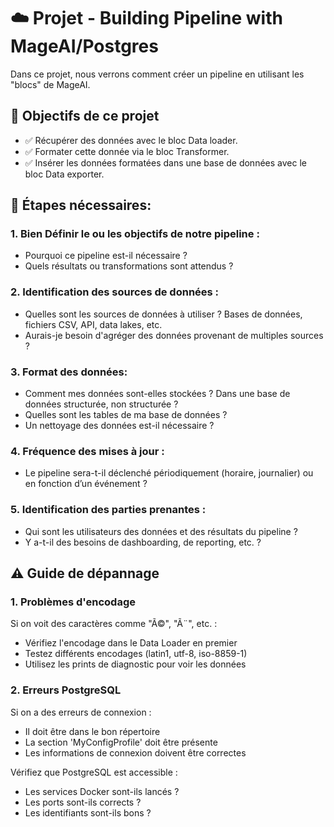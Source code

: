 # ☁️ Projet - Building Pipeline with MageAI/Postgres

Dans ce projet, nous verrons comment créer un pipeline en utilisant les "blocs" de MageAI.

## 🎯 Objectifs de ce projet

- ✅ Récupérer des données avec le bloc Data loader.
- ✅ Formater cette donnée via le bloc Transformer.
- ✅ Insérer les données formatées dans une base de données avec le bloc Data exporter.

## 🚀 Étapes nécessaires:

### 1. Bien Définir le ou les objectifs de notre pipeline :
- Pourquoi ce pipeline est-il nécessaire ?
- Quels résultats ou transformations sont attendus ?

### 2. Identification des sources de données :
- Quelles sont les sources de données à utiliser ? Bases de données, fichiers CSV, API, data lakes, etc.
- Aurais-je besoin d'agréger des données provenant de multiples sources ?

### 3. Format des données:
- Comment mes données sont-elles stockées ? Dans une base de données structurée, non structurée ?
- Quelles sont les tables de ma base de données ?
- Un nettoyage des données est-il nécessaire ?

### 4. Fréquence des mises à jour :
- Le pipeline sera-t-il déclenché périodiquement (horaire, journalier) ou en fonction d’un événement ?

### 5. Identification des parties prenantes :
- Qui sont les utilisateurs des données et des résultats du pipeline ?
- Y a-t-il des besoins de dashboarding, de reporting, etc. ?

## ⚠️ Guide de dépannage

### 1. Problèmes d'encodage
Si on voit des caractères comme "Ã©", "Ã¨", etc. :

- Vérifiez l'encodage dans le Data Loader en premier
- Testez différents encodages (latin1, utf-8, iso-8859-1)
- Utilisez les prints de diagnostic pour voir les données
  
### 2. Erreurs PostgreSQL
Si on a des erreurs de connexion :

- Il doit être dans le bon répertoire
- La section 'MyConfigProfile' doit être présente
- Les informations de connexion doivent être correctes

Vérifiez que PostgreSQL est accessible :

- Les services Docker sont-ils lancés ?
- Les ports sont-ils corrects ?
- Les identifiants sont-ils bons ?

